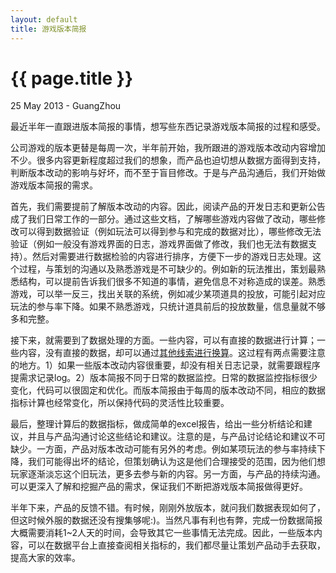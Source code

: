 ```yaml
---
layout: default
title: 游戏版本简报
---
```


 {{ page.title }}
================
<p class="meta">25 May 2013 - GuangZhou</p>


最近半年一直跟进版本简报的事情，想写些东西记录游戏版本简报的过程和感受。
  
  
公司游戏的版本更替是每周一次，半年前开始，我所跟进的游戏版本改动内容增加不少。很多内容更新程度超过我们的想象，而产品也迫切想从数据方面得到支持，判断版本改动的影响与好坏，而不至于盲目修改。于是与产品沟通后，我们开始做游戏版本简报的需求。
  
  
首先，我们需要提前了解版本改动的内容。因此，阅读产品的开发日志和更新公告成了我们日常工作的一部分。通过这些文档，了解哪些游戏内容做了改动，哪些修改可以得到数据验证（例如玩法可以得到参与和完成的数据对比），哪些修改无法验证（例如一般没有游戏界面的日志，游戏界面做了修改，我们也无法有数据支持）。然后对需要进行数据检验的内容进行排序，方便下一步的游戏日志处理。这个过程，与策划的沟通以及熟悉游戏是不可缺少的。例如新的玩法推出，策划最熟悉结构，可以提前告诉我们很多不知道的事情，避免信息不对称造成的误差。熟悉游戏，可以举一反三，找出关联的系统，例如减少某项道具的投放，可能引起对应玩法的参与率下降。如果不熟悉游戏，只统计道具前后的投放数量，信息量就不够多和完整。
  
  
接下来，就需要到了数据处理的方面。一些内容，可以有直接的数据进行计算；一些内容，没有直接的数据，却可以通过[其他线索进行换算](http://huangk87.github.io/2013/05/dataconversion/)。这过程有两点需要注意的地方。1）如果一些版本改动内容很重要，却没有相关日志记录，就需要跟程序提需求记录log。2）版本简报不同于日常的数据监控。日常的数据监控指标很少变化，代码可以很固定和优化。而版本简报由于每周的版本改动不同，相应的数据指标计算也经常变化，所以保持代码的灵活性比较重要。
  
  
最后，整理计算后的数据指标，做成简单的excel报告，给出一些分析结论和建议，并且与产品沟通讨论这些结论和建议。注意的是，与产品讨论结论和建议不可缺少。一方面，产品对版本改动可能有另外的考虑。例如某项玩法的参与率持续下降，我们可能得出坏的结论，但策划确认为这是他们合理接受的范围，因为他们想玩家逐渐淡忘这个旧玩法，更多去参与新的内容。另一方面，与产品的持续沟通。可以更深入了解和挖掘产品的需求，保证我们不断把游戏版本简报做得更好。
  
  
半年下来，产品的反馈不错。有时候，刚刚外放版本，就问我们数据表现如何了，但这时候外服的数据还没有搜集够呢:)。当然凡事有利也有弊，完成一份数据简报大概需要消耗1~2人天的时间，会导致其它一些事情无法完成。因此，一些版本内容，可以在数据平台上直接查阅相关指标的，我们都尽量让策划产品动手去获取，提高大家的效率。



